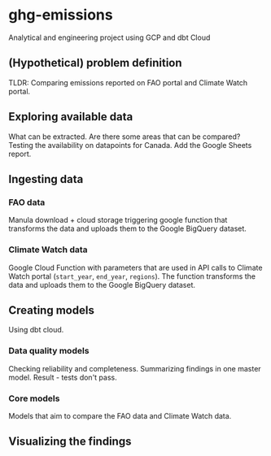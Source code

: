 # ghg-emissions
Analytical and engineering project using GCP and dbt Cloud

## (Hypothetical) problem definition
TLDR: Comparing emissions reported on FAO portal and Climate Watch portal.

## Exploring available data
What can be extracted. Are there some areas that can be compared?
Testing the availability on datapoints for Canada. Add the Google Sheets report.

## Ingesting data

### FAO data
Manula download + cloud storage triggering google function that transforms the data and uploads them to the Google BigQuery dataset.

### Climate Watch data
Google Cloud Function with parameters that are used in API calls to Climate Watch portal (`start_year`, `end_year`, `regions`). The function transforms the data and uploads them to the Google BigQuery dataset.

## Creating models
Using dbt cloud.

### Data quality models
Checking reliability and completeness.
Summarizing findings in one master model.
Result - tests don't pass.

### Core models
Models that aim to compare the FAO data and Climate Watch data.

## Visualizing the findings
